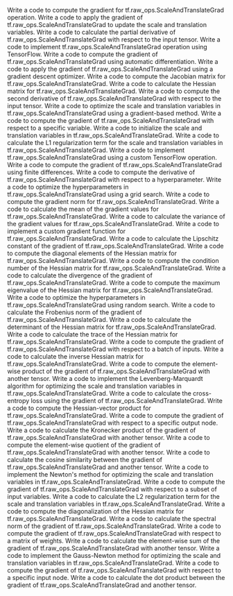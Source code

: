 Write a code to compute the gradient for tf.raw_ops.ScaleAndTranslateGrad operation.
Write a code to apply the gradient of tf.raw_ops.ScaleAndTranslateGrad to update the scale and translation variables.
Write a code to calculate the partial derivative of tf.raw_ops.ScaleAndTranslateGrad with respect to the input tensor.
Write a code to implement tf.raw_ops.ScaleAndTranslateGrad operation using TensorFlow.
Write a code to compute the gradient of tf.raw_ops.ScaleAndTranslateGrad using automatic differentiation.
Write a code to apply the gradient of tf.raw_ops.ScaleAndTranslateGrad using a gradient descent optimizer.
Write a code to compute the Jacobian matrix for tf.raw_ops.ScaleAndTranslateGrad.
Write a code to calculate the Hessian matrix for tf.raw_ops.ScaleAndTranslateGrad.
Write a code to compute the second derivative of tf.raw_ops.ScaleAndTranslateGrad with respect to the input tensor.
Write a code to optimize the scale and translation variables in tf.raw_ops.ScaleAndTranslateGrad using a gradient-based method.
Write a code to compute the gradient of tf.raw_ops.ScaleAndTranslateGrad with respect to a specific variable.
Write a code to initialize the scale and translation variables in tf.raw_ops.ScaleAndTranslateGrad.
Write a code to calculate the L1 regularization term for the scale and translation variables in tf.raw_ops.ScaleAndTranslateGrad.
Write a code to implement tf.raw_ops.ScaleAndTranslateGrad using a custom TensorFlow operation.
Write a code to compute the gradient of tf.raw_ops.ScaleAndTranslateGrad using finite differences.
Write a code to compute the derivative of tf.raw_ops.ScaleAndTranslateGrad with respect to a hyperparameter.
Write a code to optimize the hyperparameters in tf.raw_ops.ScaleAndTranslateGrad using a grid search.
Write a code to compute the gradient norm for tf.raw_ops.ScaleAndTranslateGrad.
Write a code to calculate the mean of the gradient values for tf.raw_ops.ScaleAndTranslateGrad.
Write a code to calculate the variance of the gradient values for tf.raw_ops.ScaleAndTranslateGrad.
Write a code to implement a custom gradient function for tf.raw_ops.ScaleAndTranslateGrad.
Write a code to calculate the Lipschitz constant of the gradient of tf.raw_ops.ScaleAndTranslateGrad.
Write a code to compute the diagonal elements of the Hessian matrix for tf.raw_ops.ScaleAndTranslateGrad.
Write a code to compute the condition number of the Hessian matrix for tf.raw_ops.ScaleAndTranslateGrad.
Write a code to calculate the divergence of the gradient of tf.raw_ops.ScaleAndTranslateGrad.
Write a code to compute the maximum eigenvalue of the Hessian matrix for tf.raw_ops.ScaleAndTranslateGrad.
Write a code to optimize the hyperparameters in tf.raw_ops.ScaleAndTranslateGrad using random search.
Write a code to calculate the Frobenius norm of the gradient of tf.raw_ops.ScaleAndTranslateGrad.
Write a code to calculate the determinant of the Hessian matrix for tf.raw_ops.ScaleAndTranslateGrad.
Write a code to calculate the trace of the Hessian matrix for tf.raw_ops.ScaleAndTranslateGrad.
Write a code to compute the gradient of tf.raw_ops.ScaleAndTranslateGrad with respect to a batch of inputs.
Write a code to calculate the inverse Hessian matrix for tf.raw_ops.ScaleAndTranslateGrad.
Write a code to compute the element-wise product of the gradient of tf.raw_ops.ScaleAndTranslateGrad with another tensor.
Write a code to implement the Levenberg-Marquardt algorithm for optimizing the scale and translation variables in tf.raw_ops.ScaleAndTranslateGrad.
Write a code to calculate the cross-entropy loss using the gradient of tf.raw_ops.ScaleAndTranslateGrad.
Write a code to compute the Hessian-vector product for tf.raw_ops.ScaleAndTranslateGrad.
Write a code to compute the gradient of tf.raw_ops.ScaleAndTranslateGrad with respect to a specific output node.
Write a code to calculate the Kronecker product of the gradient of tf.raw_ops.ScaleAndTranslateGrad with another tensor.
Write a code to compute the element-wise quotient of the gradient of tf.raw_ops.ScaleAndTranslateGrad with another tensor.
Write a code to calculate the cosine similarity between the gradient of tf.raw_ops.ScaleAndTranslateGrad and another tensor.
Write a code to implement the Newton's method for optimizing the scale and translation variables in tf.raw_ops.ScaleAndTranslateGrad.
Write a code to compute the gradient of tf.raw_ops.ScaleAndTranslateGrad with respect to a subset of input variables.
Write a code to calculate the L2 regularization term for the scale and translation variables in tf.raw_ops.ScaleAndTranslateGrad.
Write a code to compute the diagonalization of the Hessian matrix for tf.raw_ops.ScaleAndTranslateGrad.
Write a code to calculate the spectral norm of the gradient of tf.raw_ops.ScaleAndTranslateGrad.
Write a code to compute the gradient of tf.raw_ops.ScaleAndTranslateGrad with respect to a matrix of weights.
Write a code to calculate the element-wise sum of the gradient of tf.raw_ops.ScaleAndTranslateGrad with another tensor.
Write a code to implement the Gauss-Newton method for optimizing the scale and translation variables in tf.raw_ops.ScaleAndTranslateGrad.
Write a code to compute the gradient of tf.raw_ops.ScaleAndTranslateGrad with respect to a specific input node.
Write a code to calculate the dot product between the gradient of tf.raw_ops.ScaleAndTranslateGrad and another tensor.